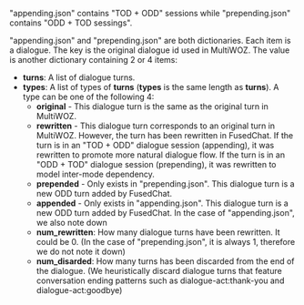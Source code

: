 
"appending.json" contains "TOD + ODD" sessions while "prepending.json" contains "ODD + TOD sessings".

"appending.json" and "prepending.json" are both dictionaries. Each item is a dialogue. The key is the original dialogue id used in MultiWOZ. The value is another dictionary containing 2 or 4 items:
*   **turns**: A list of dialogue turns.
*   **types**: A list of types of **turns** (**types** is the same length as **turns**).
    A type can be one of the following 4:
    *   **original** - This dialogue turn is the same as the original turn in MultiWOZ.
    *   **rewritten** - This dialogue turn corresponds to an original turn in MultiWOZ. However, the turn has been rewritten in FusedChat. If the turn is in an "TOD + ODD" dialogue session (appending), it was rewritten to promote more natural dialogue flow. If the turn is in an "ODD + TOD" dialogue session (prepending), it was rewritten to model inter-mode dependency.
    *   **prepended** - Only exists in "prepending.json". This dialogue turn is a new ODD turn added by FusedChat.
    *   **appended** - Only exists in "appending.json". This dialogue turn is a new ODD turn added by FusedChat.
In the case of "appending.json", we also note down
    *   **num_rewritten**: How many dialogue turns have been rewritten. It could be 0. (In the case of "prepending.json", it is always 1, therefore we do not note it down)
    *   **num_disarded**: How many turns has been discarded from the end of the dialogue. (We heuristically discard dialogue turns that feature conversation ending patterns such as dialogue-act:thank-you and dialogue-act:goodbye)